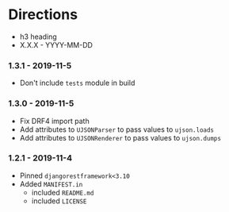 # Directions

- h3 heading
- X.X.X - YYYY-MM-DD

### 1.3.1 - 2019-11-5

- Don't include `tests` module in build

### 1.3.0 - 2019-11-5

- Fix DRF4 import path
- Add attributes to `UJSONParser` to pass values to `ujson.loads`
- Add attributes to `UJSONRenderer` to pass values to `ujson.dumps`

### 1.2.1 - 2019-11-4

- Pinned `djangorestframework<3.10`
- Added `MANIFEST.in`
    - included `README.md`
    - included `LICENSE`
    
